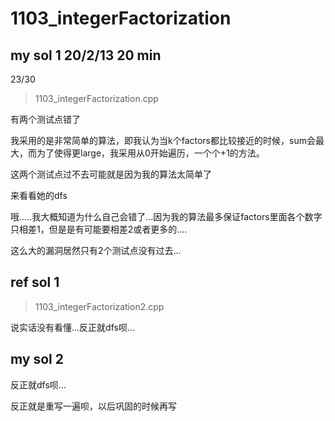 # 1103_integerFactorization

## my sol 1     20/2/13     20 min

23/30

> 1103_integerFactorization.cpp

有两个测试点错了

我采用的是非常简单的算法，即我认为当k个factors都比较接近的时候，sum会最大，而为了使得更large，我采用从0开始遍历，一个个+1的方法。

这两个测试点过不去可能就是因为我的算法太简单了

来看看她的dfs

哦.....我大概知道为什么自己会错了...因为我的算法最多保证factors里面各个数字只相差1，但是是有可能要相差2或者更多的....

这么大的漏洞居然只有2个测试点没有过去...

## ref sol 1

> 1103_integerFactorization2.cpp

说实话没有看懂...反正就dfs呗...


## my sol 2

反正就dfs呗...

反正就是重写一遍呗，以后巩固的时候再写